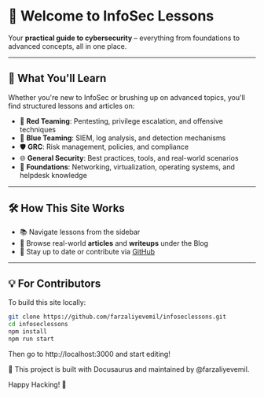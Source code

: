 # 👋 Welcome to InfoSec Lessons

Your **practical guide to cybersecurity** – everything from foundations to advanced concepts, all in one place.

---

## 🚀 What You'll Learn

Whether you're new to InfoSec or brushing up on advanced topics, you'll find structured lessons and articles on:

- 🔴 **Red Teaming**: Pentesting, privilege escalation, and offensive techniques  
- 🔵 **Blue Teaming**: SIEM, log analysis, and detection mechanisms  
- 🛡️ **GRC**: Risk management, policies, and compliance  
- 🌐 **General Security**: Best practices, tools, and real-world scenarios  
- 🧱 **Foundations**: Networking, virtualization, operating systems, and helpdesk knowledge

---

## 🛠️ How This Site Works

- 📚 Navigate lessons from the sidebar
- 📝 Browse real-world **articles** and **writeups** under the Blog
- 💬 Stay up to date or contribute via [GitHub](https://github.com/farzaliyevemil/infoseclessons)

---

## 💡 For Contributors

To build this site locally:

```bash
git clone https://github.com/farzaliyevemil/infoseclessons.git
cd infoseclessons
npm install
npm run start
```
Then go to http://localhost:3000 and start editing!

📌 This project is built with Docusaurus and maintained by @farzaliyevemil.

Happy Hacking! 🔐

